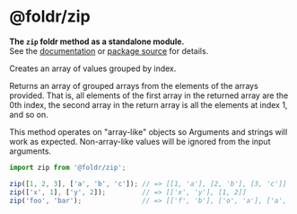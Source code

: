 # @foldr/zip

**The `zip` foldr method as a standalone module.**    
See the [documentation](http://foldr.com/0.0.0/zip) or [package source](https:/github.com/CloudVessel/foldr/blob/master/packages/categories/zip/src/index.js) for details.

Creates an array of values grouped by index.

Returns an array of grouped arrays from the elements of the arrays provided. That is,
all elements of the first array in the returned array are the 0th index, the second array
in the return array is all the elements at index 1, and so on.

This method operates on "array-like" objects so Arguments and strings will work as expected.
Non-array-like values will be ignored from the input arguments.

```js
import zip from '@foldr/zip';

zip([1, 2, 3], ['a', 'b', 'c']); // => [[1, 'a'], [2, 'b'], [3, 'c']]
zip(['x', 1], ['y', 2]);         // => [['x', 'y'], [1, 2]]
zip('foo', 'bar');               // => [['f', 'b'], ['o', 'a'], ['a', 'r']]
```
